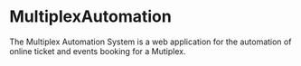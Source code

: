# MultiplexAutomation
The Multiplex Automation System is a web application for the automation of online ticket and events booking for a Mutiplex.
